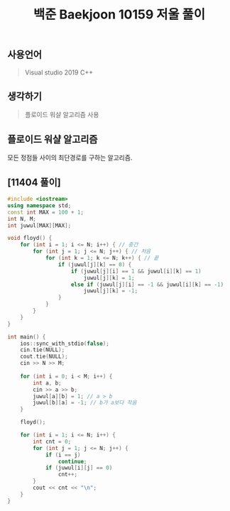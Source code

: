 ﻿---
title: "백준 Baekjoon 10159 저울 풀이"
categories: Algorithm
comments: true
---

## 사용언어
 > Visual studio 2019 C++ 

## 생각하기
  > 플로이드 워샬 알고리즘 사용

## 플로이드 워샬 알고리즘
 모든 정점들 사이의 최단경로를 구하는 알고리즘.


## [11404 풀이]

```c++
#include <iostream>
using namespace std;
const int MAX = 100 + 1;
int N, M;
int juwul[MAX][MAX];

void floyd() {
	for (int i = 1; i <= N; i++) { // 중간
		for (int j = 1; j <= N; j++) { // 처음
			for (int k = 1; k <= N; k++) { // 끝
				if (juwul[j][k] == 0) {
					if (juwul[j][i] == 1 && juwul[i][k] == 1)
						juwul[j][k] = 1;
					else if (juwul[j][i] == -1 && juwul[i][k] == -1)
						juwul[j][k] = -1;
				}
			}
		}
	}
}

int main() {
	ios::sync_with_stdio(false);
	cin.tie(NULL);
	cout.tie(NULL);
	cin >> N >> M;
	
	for (int i = 0; i < M; i++) {
		int a, b;
		cin >> a >> b;
		juwul[a][b] = 1; // a > b
		juwul[b][a] = -1; // b가 a보다 작음
	}

	floyd();

	for (int i = 1; i <= N; i++) {
		int cnt = 0;
		for (int j = 1; j <= N; j++) {
			if (i == j)
				continue;
			if (juwul[i][j] == 0)
				cnt++;
		}
		cout << cnt << "\n";
	}
}
```
